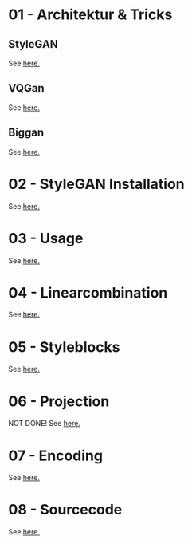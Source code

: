 # 01 - Architektur & Tricks
## StyleGAN
See [here.](01_1_stylegan.md)

## VQGan
See [here.](01_2_vqgan.md)

## Biggan
See [here.](01_3_biggan.md)

# 02 - StyleGAN Installation
See [here.](02_installation.md)

# 03 - Usage
See [here.](03_usage.md)

# 04 - Linearcombination
See [here.](04_linearcombination.md)

# 05 - Styleblocks
See [here.](05_styleblocks.md)

# 06 - Projection
NOT DONE!
See [here.](06_projection.md)

# 07 - Encoding
See [here.](07_encoding.md)

# 08 - Sourcecode
See [here.](08_sourcecode.md)
